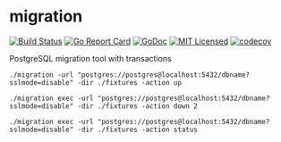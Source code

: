 # migration
[![Build Status](https://travis-ci.com/gosidekick/migration.svg?branch=master)](https://travis-ci.org/gosidekick/migration)
[![Go Report Card](https://goreportcard.com/badge/github.com/gosidekick/migration)](https://goreportcard.com/report/github.com/gosidekick/migration/v2)
[![GoDoc](https://godoc.org/github.com/gosidekick/migration?status.png)](https://godoc.org/github.com/gosidekick/migration/v2)
[![MIT Licensed](https://img.shields.io/badge/license-MIT-green.svg)](https://tldrlegal.com/license/mit-license)
[![codecov](https://codecov.io/gh/gosidekick/migration/branch/master/graph/badge.svg)](https://codecov.io/gh/gosidekick/migration)

PostgreSQL migration tool with transactions

```console
./migration -url "postgres://postgres@localhost:5432/dbname?sslmode=disable" -dir ./fixtures -action up
```

```console
./migration exec -url "postgres://postgres@localhost:5432/dbname?sslmode=disable" -dir ./fixtures -action down 2
```

```console
./migration exec -url "postgres://postgres@localhost:5432/dbname?sslmode=disable" -dir ./fixtures -action status
```